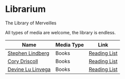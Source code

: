 # Librarium
The Library of Merveilles

All types of media are welcome, the library is endless.

Name | Media Type | Link 
-----|------------|------
[Stephen Lindberg](https://twitter.com/setphen_)  | Books | [Reading List](https://phse.net/reading)
[Cory Driscoll](https://github.com/drisc)         | Books | [Reading List](https://drisc.io/wiki/library)
[Devine Lu Linvega](https://twitter.com/neauoire) | Books | [Reading List](https://wiki.xxiivv.com/Readings)
